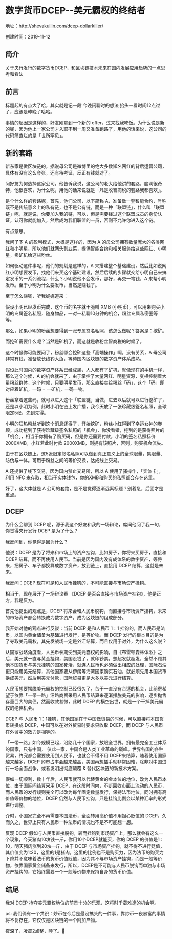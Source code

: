 # 数字货币DCEP--美元霸权的终结者

地址：http://shevakuilin.com/dcep-dollarkiller/

创建时间：2019-11-12

## 简介

关于央行发行的数字货币DCEP，和区块链技术未来在国内发展应用趋势的一点思考和看法

## 前言

标题起的有点大了哈，其实就是记一段 今晚闲聊时的想法 抬头一看时间12点过了，应该是昨晚了哈哈。

事情的起因是这样的，好友刚拿到一个新的 offer，过来找我吃饭。为什么说是新的呢，因为他上一家公司才入职不到一周又准备跑路了，用他的话来说，这公司的代码简直烂的是「世所罕见」。

## 新的套路

新东家是做区块链的，据说母公司是微博里的绝大多数知名网红的背后运营公司，具体有没有这么夸张，还有待考证，反正有钱就对了。

问好友为何选择这家公司，他告诉我说，这公司的老大给他讲的套路，脑洞很奇特，他很喜欢，为什么呢，用他的话来说就是「凡是收智商税的套路我都喜欢」。

是个什么样的套路呢，首先，他们公司，以下简称 A，准备做一套智能合约，号称既不是传统意义上的私有链，也不是公有链，而是一种「联盟链」，什么叫「联盟链」呢，就是说，你要加入我的链，可以，但是需要经过这个联盟成员的身份认证，认可你就能加入，然后成为我们联盟的一员，否则不允许你进入这个链。

有点意思。

我问了下 A 的盈利模式，大概是这样的，因为 A 的母公司拥有数量庞大的各类网红和小明星，所以他们就两头割韭菜，提供智能合约和相关服务给这些网红、小明星，卖矿机给这些粉丝。

如何驱动这件事呢，他们的规划是这样的，A 来搭建整个基础建设，然后比如说网红小明想要发币，找他们来买这个基础建设，然后后续的步骤就交给小明自己来搞定发币的一系列流程，什么？小明说他不会发币，那好，再交一笔钱，A 来帮小明发币。至于小明为什么要发币，当然是赚钱了。

至于怎么赚钱，听我娓娓道来：

假设小明已经发币完成，这个币的名字就干脆叫 XMB (小明币)，可以用来购买小明的专属签名私照，随身物品，一对一私聊10分钟的机会，粉丝专属私密圈等等。

那么，如果小明的粉丝想要得到一张专属签名私照，该怎么做呢？答案是：挖矿。

而挖矿需要什么呢？当然是矿机了，而这就是收粉丝智商税的时候了。

这个时候你可能要问了，粉丝哪会挖矿这些「高端操作」啊，没有关系，A 母公司非常有钱，准备放长线钓大鱼，等待国内区块链的数字资产体系成熟。

假设此时国内的数字资产体系已经成熟，人人都有了矿机，就像现在的手机一样，那么这个时候，A 的机会就来了，由于掌控了大量网红、明星资源，变相控制着大量粉丝群体，这个时候，只要明星发币，那么直接卖给粉丝「码」，这个「码」即对应着矿机，一码 = 一矿机，一码一物。

粉丝拿着这些码，就可以进入这个「联盟链」当做，进去以后就可以进行挖矿了，还是以小明为例，此时小明在链上发广播，我今天放了一张珍藏级签名私照，全球限定5张，先到先得。

小明的狂热粉丝听到这个消息还得了，开始挖矿，粉丝小红得到了幸运女神的眷顾，成功挖到了获得珍藏级签名私照的「机会」，你没看错，挖到的是获得照片的「机会」，相当于你拥有了购买码，但是你还需要付款，小明的签名私照标价 2000XMB，小红若此时付款 2000XMB，则拥有该照片，否则，购买机会流失。

由于在区块链上，这5张限定签名私照可以做到真正意义上的全球限量，集限量、防伪与一体。可用于粉丝之间的等价交换，达成线上交易。

A 还提供了线下交易，因为国内禁止交易所，所以 A 使用了骚操作，「实体卡」，利用 NFC 来存取，相当于实体钱包，你的XMB和购买的私照都会存在这里。

好了，这大体就是 A 公司的套路，是不是觉得逐渐远离标题？别着急，后面才是重点。

## DCEP

为什么会聊到 DCEP 呢，源于我这个好友和我的一场辩论，席间他问了我一句，你觉得央行发行 DCEP 是为了什么？

我反问到，你觉得是因为什么？

他说：DCEP 是为了将来和市场上的资产挂钩，比如房子，你将来买房子，直接和 DCEP 结算，而不再使用人民币。当前是因为国内没有成体系的数字资产，等将来，把房子、车子都换算成数字资产，放到链上，直接用 DCEP 结算，这就是未来。

我反问：DCEP 现在可是和人民币挂钩的，不可能直接与市场资产挂钩。

相当于，现在展开了一场辩论赛 《DCEP 是否会直接与市场资产挂钩》，他是正方，我是反方。

首先他提出的观点是，DCEP 将来会和人民币脱钩，而直接与市场资产挂钩，未来的市场资产都会转换成为数字资产，成为区块链的组成部分。

我开始对他的观点进行反驳：当前 DCEP 是和人民币 1：1 挂钩的，而人民币是法币，以国内黄金储备为基础进行发行，是等价物。而 DCEP 发行的根本目的是为了夺取美元霸权，其先发战场一定是外汇结算，而且仅用于对外，为什么这么说？

从国家战略角度看，人民币长期受到美元霸权的影响，自《布雷顿森林体系》之后，美元就一直与黄金挂钩，美国没钱了，就印钞票，想超发就超发，全然不顾其他本国货币与美元挂钩的国家死活，就连人民币也必须做出相应的处理，国际石油更只能用美元结算，其他国家要从伊朗等海湾国家购买石油，就必须先用本国货币换成美元，然后用美元付款，国际贸易更是大多以美元进行结算。

人民币想要摆脱美元霸权的控制已经很久了，苦于一直没有合适的机会，此前寄希望于依靠「一带一路」沿路商贸采用人民币结算来逐渐摆脱美元的影响，逐步抛售存量巨大的美债，然而收效甚微，此时 DCEP 的横空出世，就是一个干掉美元霸权的绝佳机会。

DCEP 与 人民币 1：1挂钩，其他国家在于中国做贸易的时候，可以直接将本国货币转换成 DCEP，中国可以在对外贸易时要求只收取 DCEP，而 DCEP 与人民币在外贸中的效力是相等的。

「一带一路」如今规模已起，沿路几十个国家，放眼全世界，拥有最完全工业体系的国家，只有中国， 仅此一家，中国会是人类工业革命的巅峰。世界各国的各种贸易，终究都会需要使用到人民币，也就会不得不用 DCEP来结算，随着使用国家越来越多，DCEP 的市占率会越来越高，美国再想插手就非常困难，除非对中国进行一场全面战争，或者发明出彻底颠覆 & 替代区块链的新技术方案。

假如一切顺利，数十年后，人民币就可以代替黄金的金本位的地位，改为人民币本位，由于国际间结算采用 DCEP，在这段时间内，不断回收市面上流动的人民币，而人民币的发行规则完全可以改为每年固定数量发行，保持法币地位，同时拥有高价值等价物的地位，DCEP 仍然与人民币挂钩，只是挂钩比例会以某种汇率的形式进行调整。

介时，小国家完全不再需要本国法币，全面转用高价值不用担心贬值的 DCEP，久而久之，世界上只有人民币一种法币的情况也不是不可能想一想。

反观 DCEP 假如与人民币直接脱钩，转而挂钩到市场资产上，那么就会有这么一个现象，今天猪肉10块钱一斤，你用10个DCEP就能买，你的 DCEP 的价值是1：10，明天猪肉涨到20块一斤，由于 DCEP 与市场资产挂钩，就不得不进行贬值，其价值变为1:20，这里的1是猪肉，这里的比例也不是购买力，因为法币的购买力下降并不意味着法币的货币价值贬值，因为其不与市场资产挂钩，而是一般等价物，依靠国家黄金储备来发行，所以，DCEP是不可能与人民币脱钩而单独与市场资产挂钩的，它始终需要一个一般等价物来保持自身的货币价值。

## 结尾

我对 DCEP 抢夺美元霸权地位的前景十分的乐观，这将时千载难逢的机会啊。

ps: 我们俩有一个共识：炒币在今后是最没搞头的一件事，靠炒币一夜暴富的事情将不复存在，它仅仅是区块链的一个附加产物。

夜深了，凌晨2点整，睡了。🌛